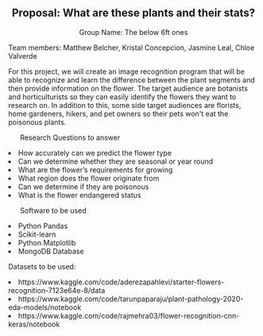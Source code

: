 <h2 align="center"> Proposal: What are these plants and their stats?  </h2>

<p align="center"> Group Name: The below 6ft ones </p>


Team members: Matthew Belcher, Kristal Concepcion, Jasmine Leal, Chloe Valverde


<h7>For this project, we will create an image recognition program that will be able to recognize and learn the difference between the plant segments and then provide information on the flower. The target audience are botanists and horticulturists so they can easily identify the flowers they want to research on. In addition to this, some side target audiences are florists, home gardeners, hikers, and pet owners so their pets won't eat the poisonous plants. </h7>
	

<ul>Research Questions to answer</ul>

<li>How accurately can we predict the flower type</li>
<li>Can we determine whether they are seasonal or year round</li>
<li>What are the flower’s requirements for growing</li>
<li>What region does the flower originate from</li>
<li>Can we determine if they are poisonous </li>
<li>What is the flower endangered status</li>


<ul>Software to be used</ul>

<li>Python Pandas</li>
<li>Scikit-learn</li>
<li>Python Matplotlib</li>
<li>MongoDB Database</li>

Datasets to be used: 
<li>https://www.kaggle.com/code/aderezapahlevi/starter-flowers-recognition-7123e64e-8/data</li>
<li>https://www.kaggle.com/code/tarunpaparaju/plant-pathology-2020-eda-models/notebook</li>

<li>https://www.kaggle.com/code/rajmehra03/flower-recognition-cnn-keras/notebook</li>



